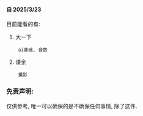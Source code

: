 #### 自 2025/3/23
目前能看的有:
1) 大一下

        ai基础, 音数
2) 课余

        摄影

### 免责声明:
仅供参考, 唯一可以确保的是不确保任何事情, 除了这件.
